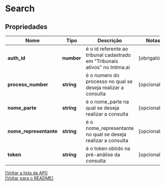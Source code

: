 # Search

## Propriedades
Nome | Tipo | Descrição | Notas
------------ | ------------- | ------------- | -------------
**auth_id** | **number** | é o id referente ao tribunal cadastrado em "Tribunais ativos" no Intima.ai | [obrigatório] 
**process_number** | **string** | é o numero do processo no qual se deseja realizar a consulta | [opcional] 
**nome_parte** | **string** | é o nome_parte na qual se deseja realizar a consulta | [opcional] 
**nome_representante** | **string** | é o nome_representante no qual se deseja realizar a consulta | [opcional] 
**token** | **string** | é o token obtido na pré-análise da consulta | [opcional] 

[[Voltar a lista da API]](../../../README.md#Documentação-para-os-Endpoints-da-API)    
[[Voltar para o README]](../../../README.md#Intima.ai---SDK-NodeJS)
